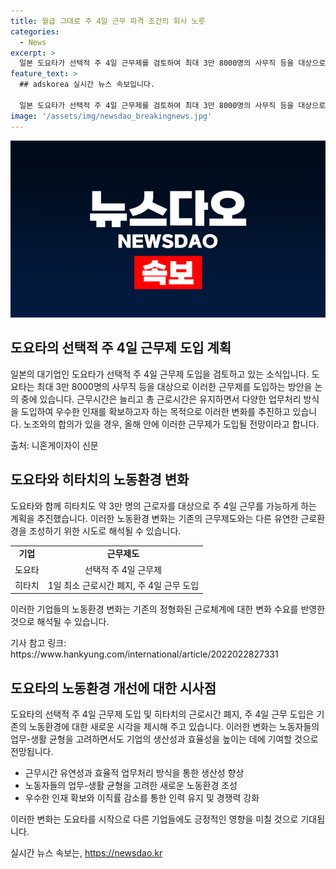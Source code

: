 ```yaml
---
title: 월급 그대로 주 4일 근무 파격 조건의 회사 노릇
categories:
  - News
excerpt: >
  일본 도요타가 선택적 주 4일 근무제를 검토하여 최대 3만 8000명의 사무직 등을 대상으로 공장근로자가 아닌 직원을 대상으로 이를 시행할 예정이다. 근무 시간을 조정하고 총 근로시간을 동일하게 유지하며 다양한 업무처리 방식을 도입하여 우수한 인재를 확보하고자 한다. 노조와 교섭을 진행 중이며 합의 시 올해 안에 시행될 전망이다. 이전에 히타치가 최소 근로 시간 폐지로 주 4일 근무를 시행한 바 있으며, 도요타의 예정된 조치는 주목할 만하다.
feature_text: >
  ## adskorea 실시간 뉴스 속보입니다.

  일본 도요타가 선택적 주 4일 근무제를 검토하여 최대 3만 8000명의 사무직 등을 대상으로 공장근로자가 아닌 직원을 대상으로 이를 시행할 예정이다. 근무 시간을 조정하고 총 근로시간을 동일하게 유지하며 다양한 업무처리 방식을 도입하여 우수한 인재를 확보하고자 한다. 노조와 교섭을 진행 중이며 합의 시 올해 안에 시행될 전망이다. 이전에 히타치가 최소 근로 시간 폐지로 주 4일 근무를 시행한 바 있으며, 도요타의 예정된 조치는 주목할 만하다.
image: '/assets/img/newsdao_breakingnews.jpg'
---
```


<p><img src="/assets/img/newsdao_breakingnews.jpg" alt="adskorea 속보" /></p>

<h2 data-ke-size="size26">도요타의 선택적 주 4일 근무제 도입 계획</h2>

<p>일본의 대기업인 도요타가 선택적 주 4일 근무제 도입을 검토하고 있는 소식입니다. 도요타는 최대 3만 8000명의 사무직 등을 대상으로 이러한 근무제를 도입하는 방안을 논의 중에 있습니다. 근무시간은 늘리고 총 근로시간은 유지하면서 다양한 업무처리 방식을 도입하여 우수한 인재를 확보하고자 하는 목적으로 이러한 변화를 추진하고 있습니다. 노조와의 합의가 있을 경우, 올해 안에 이러한 근무제가 도입될 전망이라고 합니다.</p>

<p data-ke-size="size16">출처: 니혼게이자이 신문</p>

<h2 data-ke-size="size26">도요타와 히타치의 노동환경 변화</h2>

<p>도요타와 함께 히타치도 약 3만 명의 근로자를 대상으로 주 4일 근무를 가능하게 하는 계획을 추진했습니다. 이러한 노동환경 변화는 기존의 근무제도와는 다른 유연한 근로환경을 조성하기 위한 시도로 해석될 수 있습니다.</p>

<table>
    <tr>
        <td style="text-align: center; height: 17px;"><b>기업</b></td>
        <td style="text-align: center; height: 17px;"><b>근무제도</b></td>
    </tr>
    <tr>
        <td style="text-align: center; height: 17px;">도요타</td>
        <td style="text-align: center; height: 17px;">선택적 주 4일 근무제</td>
    </tr>
    <tr>
        <td style="text-align: center; height: 17px;">히타치</td>
        <td style="text-align: center; height: 17px;">1일 최소 근로시간 폐지, 주 4일 근무 도입</td>
    </tr>
</table>

<p>이러한 기업들의 노동환경 변화는 기존의 정형화된 근로체계에 대한 변화 수요를 반영한 것으로 해석될 수 있습니다.</p>

<p data-ke-size="size16">기사 참고 링크: https://www.hankyung.com/international/article/2022022827331</p>

<h2 data-ke-size="size26">도요타의 노동환경 개선에 대한 시사점</h2>

<p>도요타의 선택적 주 4일 근무제 도입 및 히타치의 근로시간 폐지, 주 4일 근무 도입은 기존의 노동환경에 대한 새로운 시각을 제시해 주고 있습니다. 이러한 변화는 노동자들의 업무-생활 균형을 고려하면서도 기업의 생산성과 효율성을 높이는 데에 기여할 것으로 전망됩니다.</p>

<ul>
    <li>근무시간 유연성과 효율적 업무처리 방식을 통한 생산성 향상</li>
    <li>노동자들의 업무-생활 균형을 고려한 새로운 노동환경 조성</li>
    <li>우수한 인재 확보와 이직률 감소를 통한 인력 유지 및 경쟁력 강화</li>
</ul>

<p>이러한 변화는 도요타를 시작으로 다른 기업들에도 긍정적인 영향을 미칠 것으로 기대됩니다.</p>

<p data-ke-size="size16"></p>
실시간 뉴스 속보는, <a href="https://newsdao.kr" rel="dofollow">https://newsdao.kr</a>


